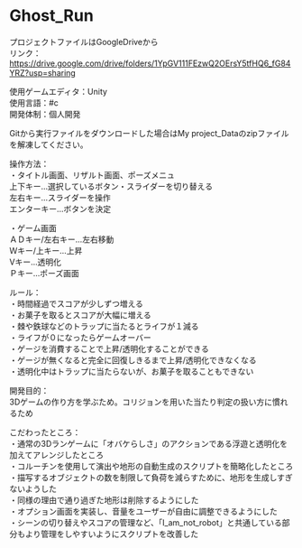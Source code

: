 # Ghost_Run

プロジェクトファイルはGoogleDriveから  
リンク：https://drive.google.com/drive/folders/1YpGV111FEzwQ2OErsY5tfHQ6_fG84YRZ?usp=sharing

使用ゲームエディタ：Unity  
使用言語：#c  
開発体制：個人開発  

Gitから実行ファイルをダウンロードした場合はMy project_Dataのzipファイルを解凍してください。  

操作方法：  
・タイトル画面、リザルト画面、ポーズメニュ  
上下キー...選択しているボタン・スライダーを切り替える  
左右キー...スライダーを操作  
エンターキー...ボタンを決定  

・ゲーム画面  
ＡＤキー/左右キー...左右移動  
Ｗキー/上キー...上昇  
Ⅴキー...透明化  
Ｐキー...ポーズ画面  

ルール：  
・時間経過でスコアが少しずつ増える  
・お菓子を取るとスコアが大幅に増える  
・棘や鉄球などのトラップに当たるとライフが１減る  
・ライフが０になったらゲームオーバー  
・ゲージを消費することで上昇/透明化することができる  
・ゲージが無くなると完全に回復しきるまで上昇/透明化できなくなる  
・透明化中はトラップに当たらないが、お菓子を取ることもできない  

開発目的：  
3Dゲームの作り方を学ぶため。コリジョンを用いた当たり判定の扱い方に慣れるため  

こだわったところ：  
・通常の3Dランゲームに「オバケらしさ」のアクションである浮遊と透明化を加えてアレンジしたところ  
・コルーチンを使用して演出や地形の自動生成のスクリプトを簡略化したところ  
・描写するオブジェクトの数を制限して負荷を減らすために、地形を生成しすぎないようした  
・同様の理由で通り過ぎた地形は削除するようにした  
・オプション画面を実装し、音量をユーザーが自由に調整できるようにした  
・シーンの切り替えやスコアの管理など、「I_am_not_robot」と共通している部分もより管理をしやすいようにスクリプトを改善した  
